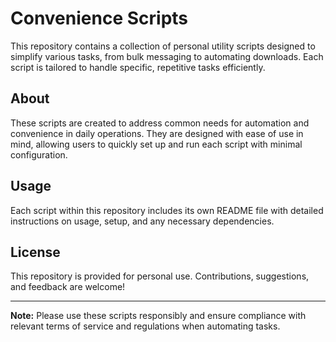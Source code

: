 # Convenience Scripts

This repository contains a collection of personal utility scripts designed to simplify various tasks, from bulk messaging to automating downloads. Each script is tailored to handle specific, repetitive tasks efficiently.

## About

These scripts are created to address common needs for automation and convenience in daily operations. They are designed with ease of use in mind, allowing users to quickly set up and run each script with minimal configuration.

## Usage

Each script within this repository includes its own README file with detailed instructions on usage, setup, and any necessary dependencies.

## License

This repository is provided for personal use. Contributions, suggestions, and feedback are welcome!

---

**Note:** Please use these scripts responsibly and ensure compliance with relevant terms of service and regulations when automating tasks.
